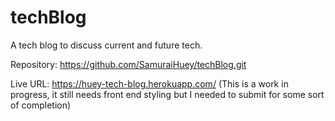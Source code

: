 # techBlog

A tech blog to discuss current and future tech.

Repository: https://github.com/SamuraiHuey/techBlog.git

Live URL: https://huey-tech-blog.herokuapp.com/
(This is a work in progress, it still needs front end styling but I needed to submit for some sort of completion)
